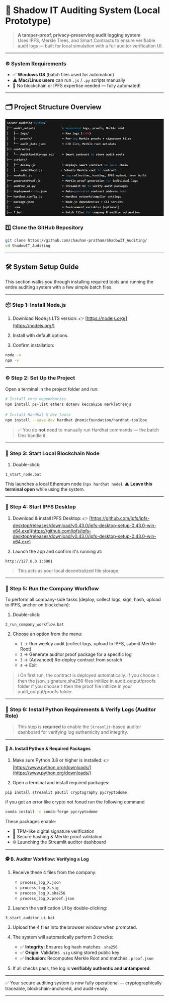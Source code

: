# 🔐 Shadow IT Auditing System (Local Prototype)

> **A tamper-proof, privacy-preserving audit logging system**  
> Uses IPFS, Merkle Trees, and Smart Contracts to ensure verifiable audit logs — built for local simulation with a full auditor verification UI.

---

### ⚙️ System Requirements

- ✅ **Windows OS** (batch files used for automation)  
- ⚠️ **Mac/Linux users** can run `.js` / `.py` scripts manually  
- 🧠 No blockchain or IPFS expertise needed — fully automated!

---

## 🗂️ Project Structure Overview


![alt text](image.png)

### 1️⃣ Clone the GitHub Repository

```bash
git clone https://github.com/chauhan-pratham/ShadowIT_Auditing/
cd ShadowIT_Auditing
````

---

## 🛠️ System Setup Guide

This section walks you through installing required tools and running the entire auditing system with a few simple batch files.

---

### 📦 Step 1: Install Node.js

1. Download Node.js LTS version:
   👉 [https://nodejs.org/](https://nodejs.org/)

2. Install with default options.

3. Confirm installation:

```bash
node -v
npm -v
```

---

### ⚙️ Step 2: Set Up the Project

Open a terminal in the project folder and run:

```bash
# Install core dependencies
npm install ps-list ethers dotenv keccak256 merkletreejs

# Install Hardhat & dev tools
npm install --save-dev hardhat @nomicfoundation/hardhat-toolbox
```

> ✅ You do **not** need to manually run Hardhat commands — the batch files handle it.

---

### 🔧 Step 3: Start Local Blockchain Node

1. Double-click:

```
1_start_node.bat
```

This launches a local Ethereum node (`npx hardhat node`).
⚠️ **Leave this terminal open** while using the system.

---

### 💾 Step 4: Start IPFS Desktop

1. Download & install IPFS Desktop:
   👉 [https://github.com/ipfs/ipfs-desktop/releases/download/v0.43.0/ipfs-desktop-setup-0.43.0-win-x64.exe](https://github.com/ipfs/ipfs-desktop/releases/download/v0.43.0/ipfs-desktop-setup-0.43.0-win-x64.exe)

2. Launch the app and confirm it's running at:

```
http://127.0.0.1:5001
```

> This acts as your local decentralized file storage.

---

### 🏢 Step 5: Run the Company Workflow

To perform all company-side tasks (deploy, collect logs, sign, hash, upload to IPFS, anchor on blockchain):

1. Double-click:

```
2_run_company_workflow.bat
```

2. Choose an option from the menu:

   * `1` → Run weekly audit (collect logs, upload to IPFS, submit Merkle Root)
   * `2` → Generate auditor proof package for a specific log
   * `3` → (Advanced) Re-deploy contract from scratch
   * `4` → Exit

> ℹ️ On first run, the contract is deployed automatically.
if you choose `1` then the json, signature,sha256 files initilize in audit_output/proofs folder
if you choose `2` then the proof file initilize in your audit_output/proofs folder.

---

### 🧪 Step 6: Install Python Requirements & Verify Logs (Auditor Role)

> This step is **required** to enable the `Streamlit`-based auditor dashboard for verifying log authenticity and integrity.

---

#### 🧰 A. Install Python & Required Packages

1. Make sure Python 3.8 or higher is installed:
   👉 [https://www.python.org/downloads/](https://www.python.org/downloads/)

2. Open a terminal and install required packages:

```bash
pip install streamlit psutil cryptography pycryptodome
```

if you got an error like crypto not fonud run the following command
```bash
conda install -c conda-forge pycryptodome
```

These packages enable:

* 🧠 TPM-like digital signature verification
* 🔐 Secure hashing & Merkle proof validation
* 🌐 Launching the Streamlit auditor dashboard

---

#### 🕵️ B. Auditor Workflow: Verifying a Log

1. Receive these 4 files from the company:

   * `process_log_X.json`
   * `process_log_X.sig`
   * `process_log_X.sha256`
   * `process_log_X.proof.json`

2. Launch the verification UI by double-clicking:

```
3_start_auditor_ui.bat
```

3. Upload the 4 files into the browser window when prompted.

4. The system will automatically perform 3 checks:

   * ✅ **Integrity**: Ensures log hash matches `.sha256`
   * ✅ **Origin**: Validates `.sig` using stored public key
   * ✅ **Inclusion**: Recomputes Merkle Root and matches `.proof.json`

5. If all checks pass, the log is **verifiably authentic and untampered**.

---

✅ Your secure auditing system is now fully operational — cryptographically traceable, blockchain-anchored, and audit-ready.

---


